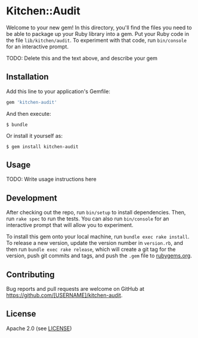 # Kitchen::Audit

Welcome to your new gem! In this directory, you'll find the files you need to be able to package up your Ruby library into a gem. Put your Ruby code in the file `lib/kitchen/audit`. To experiment with that code, run `bin/console` for an interactive prompt.

TODO: Delete this and the text above, and describe your gem

## Installation

Add this line to your application's Gemfile:

```ruby
gem 'kitchen-audit'
```

And then execute:

    $ bundle

Or install it yourself as:

    $ gem install kitchen-audit

## Usage

TODO: Write usage instructions here

## Development

After checking out the repo, run `bin/setup` to install dependencies. Then, run `rake spec` to run the tests. You can also run `bin/console` for an interactive prompt that will allow you to experiment.

To install this gem onto your local machine, run `bundle exec rake install`. To release a new version, update the version number in `version.rb`, and then run `bundle exec rake release`, which will create a git tag for the version, push git commits and tags, and push the `.gem` file to [rubygems.org](https://rubygems.org).

## Contributing

Bug reports and pull requests are welcome on GitHub at https://github.com/[USERNAME]/kitchen-audit.

## License

Apache 2.0 (see [LICENSE][license])

[license]: https://github.com/chef/kitchen-audit/blob/master/LICENSE

